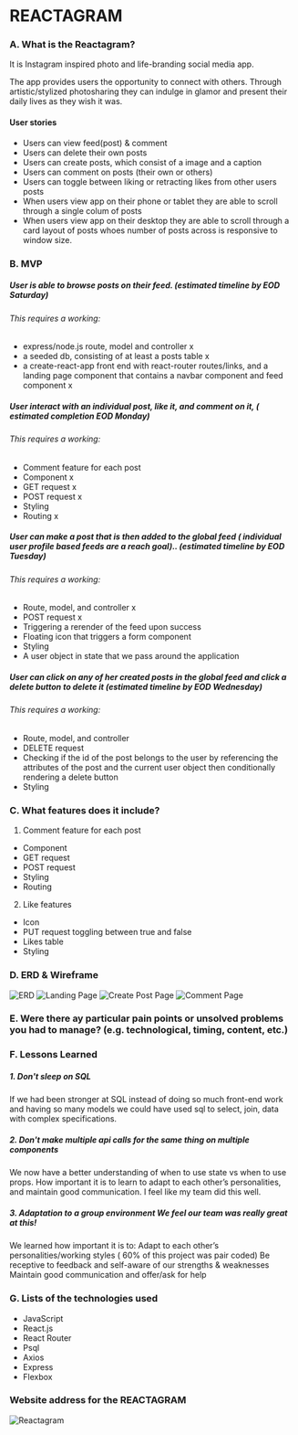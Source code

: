 # REACTAGRAM

### A. What is the Reactagram? 

It is Instagram inspired photo and life-branding social media app. 

The app provides users the opportunity to connect with others.
Through artistic/stylized photosharing they can indulge in glamor and present their daily lives as they wish it was. 

#### User stories 

- Users can view feed(post) & comment 
- Users can delete their own posts 
- Users can create posts, which consist of a image and a caption 
- Users can comment on posts (their own or others)
- Users can toggle between liking or retracting likes from other users posts 
- When users view app on their phone or tablet they are able to scroll through a single colum of posts 
- When users view app on their desktop they are able to scroll through a card layout of posts whoes number of posts across is responsive to window size. 


### B. MVP 

##### User is able to  browse posts on their feed. (estimated timeline by EOD Saturday)

###### This requires a working: 
- express/node.js  route, model and controller x
- a seeded db, consisting of at least a posts table x
- a create-react-app  front end with react-router routes/links, and a landing page component that contains a navbar component and feed component x

##### User interact with an individual post, like  it, and comment on it, ( estimated completion EOD Monday)

###### This requires a working: 
- Comment feature  for each post
- Component x
- GET request x
- POST request x
- Styling 
- Routing x

##### User can make a post  that is then added to the global feed ( individual user profile based feeds are a reach goal).. (estimated timeline by EOD Tuesday)

###### This requires a working: 
- Route, model, and controller x
- POST request x
- Triggering a rerender of the feed upon success
- Floating icon  that triggers a form component
- Styling
- A user object in state that we pass around the application

##### User can click on any  of her created posts in the  global feed and click a delete button to delete it  (estimated timeline by EOD Wednesday)

###### This requires a working: 
- Route, model, and controller
- DELETE  request
- Checking  if the id of the post  belongs to the user by referencing the  attributes of the post and the current user object then conditionally rendering a delete button 
- Styling


### C. What features does it include? 

1. Comment feature for each post 
- Component 
- GET request 
- POST request 
- Styling 
- Routing 


2. Like features 
- Icon 
- PUT request toggling between true and false 
- Likes table 
- Styling 


### D. ERD & Wireframe 

![ERD](.../images/erd.png)
![Landing Page](.../images/LandingPage.png)
![Create Post Page](.../images/createPost.png)
![Comment Page](.../images/comment.png)


### E. Were there ay particular pain points or unsolved problems you had to manage? (e.g. technological, timing, content, etc.)




### F. Lessons Learned

##### 1. Don't sleep on SQL
If we had been stronger at SQL instead of doing so much front-end work and having so many models we could have used sql to select, join,  data with complex specifications.

##### 2. Don't make multiple api calls for the same thing on multiple components
We now have a  better understanding of when to use state vs  when to use props. 
How important it is to learn to adapt to each other’s personalities, and maintain good communication. I feel like my team did this well.

##### 3. Adaptation to a group environment *We feel our team was really great at this!*
We learned how important it is to:
Adapt to each other’s personalities/working styles ( 60% of this project was pair coded)
Be receptive  to  feedback and  self-aware  of our  strengths & weaknesses
Maintain  good communication and offer/ask for help


### G. Lists of the technologies used 

- JavaScript 
- React.js
- React Router 
- Psql
- Axios 
- Express 
- Flexbox 


### Website address for the REACTAGRAM 
![Reactagram](https://i.imgur.com/6WPyY2Q.png)